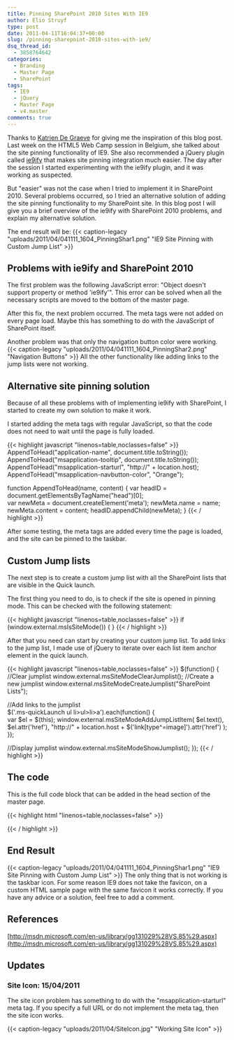 ```yaml
---
title: Pinning SharePoint 2010 Sites With IE9
author: Elio Struyf
type: post
date: 2011-04-11T16:04:37+00:00
slug: /pinning-sharepoint-2010-sites-with-ie9/
dsq_thread_id:
  - 3858764642
categories:
  - Branding
  - Master Page
  - SharePoint
tags:
  - IE9
  - jQuery
  - Master Page
  - v4.master
comments: true
---
```


Thanks to [Katrien De Graeve](http://blogs.msdn.com/b/katriend/) for giving me the inspiration of this blog post. Last week on the HTML5 Web Camp session in Belgium, she talked about the site pinning functionality of IE9. She also recommended a jQuery plugin called [ie9ify](http://ie9ify.codeplex.com/) that makes site pinning integration much easier. The day after the session I started experimenting with the ie9ify plugin, and it was working as suspected.

But "easier" was not the case when I tried to implement it in SharePoint 2010. Several problems occurred, so I tried an alternative solution of adding the site pinning functionality to my SharePoint site. In this blog post I will give you a brief overview of the ie9ify with SharePoint 2010 problems, and explain my alternative solution.

The end result will be:
{{< caption-legacy "uploads/2011/04/041111_1604_PinningShar1.png" "IE9 Site Pinning with Custom Jump List" >}}

## Problems with ie9ify and SharePoint 2010

The first problem was the following JavaScript error: "Object doesn't support property or method 'ie9ify'". This error can be solved when all the necessary scripts are moved to the bottom of the master page.

After this fix, the next problem occurred. The meta tags were not added on every page load. Maybe this has something to do with the JavaScript of SharePoint itself.

Another problem was that only the navigation button color were working.
{{< caption-legacy "uploads/2011/04/041111_1604_PinningShar2.png" "Navigation Buttons" >}}
All the other functionality like adding links to the jump lists were not working.

## Alternative site pinning solution

Because of all these problems with of implementing ie9ify with SharePoint, I started to create my own solution to make it work.

I started adding the meta tags with regular JavaScript, so that the code does not need to wait until the page is fully loaded.


{{< highlight javascript "linenos=table,noclasses=false" >}}
AppendToHead("application-name", document.title.toString());
AppendToHead("msapplication-tooltip", document.title.toString());
AppendToHead("msapplication-starturl", "http://" + location.host);
AppendToHead("msapplication-navbutton-color", "Orange");

function AppendToHead(name, content) {
  var headID = document.getElementsByTagName("head")[0];      
  var newMeta = document.createElement('meta');
  newMeta.name = name;
  newMeta.content = content;
  headID.appendChild(newMeta);
}
{{< / highlight >}}


After some testing, the meta tags are added every time the page is loaded, and the site can be pinned to the taskbar.

## Custom Jump lists

The next step is to create a custom jump list with all the SharePoint lists that are visible in the Quick launch.

The first thing you need to do, is to check if the site is opened in pinning mode. This can be checked with the following statement:


{{< highlight javascript "linenos=table,noclasses=false" >}}
if (window.external.msIsSiteMode()) { }
{{< / highlight >}}


After that you need can start by creating your custom jump list. To add links to the jump list, I made use of jQuery to iterate over each list item anchor element in the quick launch.


{{< highlight javascript "linenos=table,noclasses=false" >}}
$(function() {				
  //Clear jumplist
  window.external.msSiteModeClearJumplist();
  //Create a new jumplist
  window.external.msSiteModeCreateJumplist("SharePoint Lists");
  
  //Add links	to the jumplist			
  $('.ms-quickLaunch ul li>ul>li>a').each(function() {					
    var $el = $(this);
    window.external.msSiteModeAddJumpListItem(
      $el.text(), 
      $el.attr('href'), 
      "http://" + location.host + $('link[type^=image]').attr('href')
    );
  });
    
  //Display jumplist
  window.external.msSiteModeShowJumplist();
});
{{< / highlight >}}


## The code

This is the full code block that can be added in the head section of the master page.


{{< highlight html "linenos=table,noclasses=false" >}}
<script src="http://ajax.googleapis.com/ajax/libs/jquery/1.5.1/jquery.js" type="text/javascript"></script>
<script type="text/javascript">        
  //Check if site is pinned
  if (window.external.msIsSiteMode()) {
    $(function() {				
      //Clear jumplist
      window.external.msSiteModeClearJumplist();
      //Create a new jumplist
      window.external.msSiteModeCreateJumplist("SharePoint Lists");
      
      //Add links	to the jumplist			
      $('.ms-quickLaunch ul li>ul>li>a').each(function() {					
        var $el = $(this);
        window.external.msSiteModeAddJumpListItem(
        $el.text(), 
        $el.attr('href'), 
        "http://" + location.host + $('link[type^=image]').attr('href')
        );
      });
      
      //Display jumplist
      window.external.msSiteModeShowJumplist();
    });
  }
  else {
    //Add meta tags
    AppendToHead("application-name", document.title.toString());
    AppendToHead("msapplication-tooltip", document.title.toString());
    AppendToHead("msapplication-starturl", "http://" + location.host);
    AppendToHead("msapplication-navbutton-color", "Orange");
  }
  
  function AppendToHead(name, content) {
    var headID = document.getElementsByTagName("head")[0];      
    var newMeta = document.createElement('meta');
    newMeta.name = name;
    newMeta.content = content;
    headID.appendChild(newMeta);
  }
</script>
{{< / highlight >}}


## End Result

{{< caption-legacy "uploads/2011/04/041111_1604_PinningShar1.png" "IE9 Site Pinning with Custom Jump List" >}}
The only thing that is not working is the taskbar icon. For some reason IE9 does not take the favicon, on a custom HTML sample page with the same favicon it works correctly. If you have any advice or a solution, feel free to add a comment.

## References

[http://msdn.microsoft.com/en-us/library/gg131029%28VS.85%29.aspx](http://msdn.microsoft.com/en-us/library/gg131029%28VS.85%29.aspx)

## Updates

### Site Icon: 15/04/2011

The site icon problem has something to do with the "msapplication-starturl" meta tag. If you specify a full URL or do not implement the meta tag, then the site icon works. 

{{< caption-legacy "uploads/2011/04/SiteIcon.jpg" "Working Site Icon" >}}